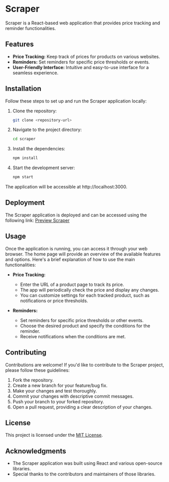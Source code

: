 # Scraper

Scraper is a React-based web application that provides price tracking and reminder functionalities.

## Features

- **Price Tracking:** Keep track of prices for products on various websites.
- **Reminders:** Set reminders for specific price thresholds or events.
- **User-Friendly Interface:** Intuitive and easy-to-use interface for a seamless experience.

## Installation

Follow these steps to set up and run the Scraper application locally:

1. Clone the repository:

   ```bash
   git clone <repository-url>
2. Navigate to the project directory: 
   ```bash
   cd scraper
3. Install the dependencies:

   ```bash
   npm install
4. Start the development server:
   ```bash
   npm start
   
The application will be accessible at http://localhost:3000.
## Deployment

The Scraper application is deployed and can be accessed using the following link: [Preview Scraper](https://scraaper.netlify.app/)

## Usage

Once the application is running, you can access it through your web browser. The home page will provide an overview of the available features and options. Here's a brief explanation of how to use the main functionalities:

- **Price Tracking:**
  - Enter the URL of a product page to track its price.
  - The app will periodically check the price and display any changes.
  - You can customize settings for each tracked product, such as notifications or price thresholds.

- **Reminders:**
  - Set reminders for specific price thresholds or other events.
  - Choose the desired product and specify the conditions for the reminder.
  - Receive notifications when the conditions are met.

## Contributing

Contributions are welcome! If you'd like to contribute to the Scraper project, please follow these guidelines:

1. Fork the repository.
2. Create a new branch for your feature/bug fix.
3. Make your changes and test thoroughly.
4. Commit your changes with descriptive commit messages.
5. Push your branch to your forked repository.
6. Open a pull request, providing a clear description of your changes.

## License

This project is licensed under the [MIT License](LICENSE).

## Acknowledgments

- The Scraper application was built using React and various open-source libraries.
- Special thanks to the contributors and maintainers of those libraries.

